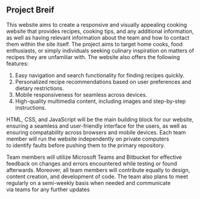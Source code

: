 Project Breif
-------------

This website aims to create a responsive and visually appealing cooking website that provides recipes, cooking tips, and any additional information, as well as having relevant information about the team and how to contact them within the site itself. The project aims to target home cooks, food enthusiasts, or simply individuals seeking culinary inspiration on matters of recipes they are unfamiliar with. The website also offers the following features:

1. Easy navigation and search functionality for finding recipes quickly.
2. Personalized recipe recommendations based on user preferences and dietary restrictions.
3. Mobile responsiveness for seamless across devices.
4. High-quality multimedia content, including images and step-by-step instructions.

HTML, CSS, and JavaScript will be the main building block for our website, ensuring a seamless and user-friendly interface for the users, as well as ensuring compatability across browsers and mobile devices. Each team member will run the website independently on private computers to identify faults before pushing them to the primary repository.

Team members will utilize Microsoft Teams and Bitbucket for effective feedback on changes and errors encountered while testing or found afterwards. Moreover, all team members will contribute equally to design, content creation, and development of code. The team also plans to meet regularly on a semi-weekly basis when needed and communicate via teams for any further updates

